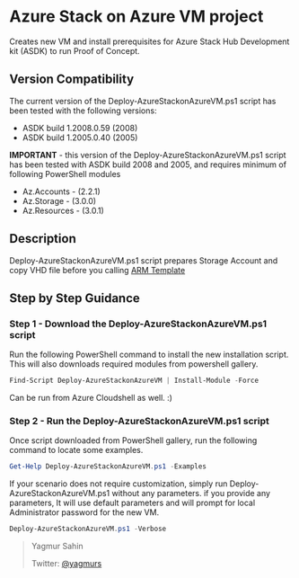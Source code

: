 # Azure Stack on Azure VM project

Creates new VM and install prerequisites for Azure Stack Hub Development kit (ASDK) to run Proof of Concept.

## Version Compatibility

The current version of the Deploy-AzureStackonAzureVM.ps1 script has been tested with the following versions:

* ASDK build 1.2008.0.59 (2008)
* ASDK build 1.2005.0.40 (2005)

**IMPORTANT** - this version of the Deploy-AzureStackonAzureVM.ps1 script has been tested with ASDK build 2008 and 2005, and requires minimum of following PowerShell modules

* Az.Accounts - (2.2.1)
* Az.Storage - (3.0.0)
* Az.Resources - (3.0.1)

## Description

Deploy-AzureStackonAzureVM.ps1 script prepares Storage Account and copy VHD file before you calling [ARM Template](/ARMv2/azuredeploy.json)

## Step by Step Guidance

### Step 1 - Download the Deploy-AzureStackonAzureVM.ps1 script

Run the following PowerShell command to install the new installation script. This will also downloads required modules from powershell gallery.

```powershell
Find-Script Deploy-AzureStackonAzureVM | Install-Module -Force
```

Can be run from Azure Cloudshell as well. :)

### Step 2 - Run the Deploy-AzureStackonAzureVM.ps1 script

Once script downloaded from PowerShell gallery, run the following command to locate some examples. 

```powershell
Get-Help Deploy-AzureStackonAzureVM.ps1 -Examples
```

If your scenario does not require customization, simply run Deploy-AzureStackonAzureVM.ps1 without any parameters.
if you provide any parameters, It will use default parameters and will prompt for local Administrator password for the new VM.

```powershell
Deploy-AzureStackonAzureVM.ps1 -Verbose
```

 > Yagmur Sahin
 >
 > Twitter: [@yagmurs](https://twitter.com/yagmurs)
